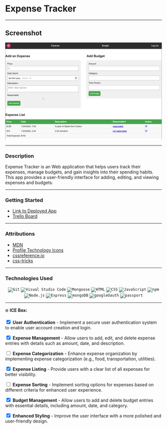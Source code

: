 # Expense Tracker
****
## Screenshot
![Alt text](public/img/ET.jpg)
****
### Description
Expense Tracker is an Web application that helps users track their expenses, manage budgets, and gain insights into their spending habits. This app provides a user-friendly interface for adding, editing, and viewing expenses and budgets.
****
### Getting Started
- [Link to Deployed App](https://expense-tracker-sk1.fly.dev)
- [Trello Board](https://trello.com/b/oyWOqIX7/expense-tracker)
****
### Attributions
- [MDN](https://developer.mozilla.org/en-US/)
- [Profile Technology Icons](https://marwin1991.github.io/profile-technology-icons/)
- [cssreference.io](https://cssreference.io/)
- [css-tricks](https://css-tricks.com/)
****
### Technologies Used

<div align="center">
	<code><img width="40" height ="40" src="https://user-images.githubusercontent.com/25181517/192108372-f71d70ac-7ae6-4c0d-8395-51d8870c2ef0.png" alt="Git" title="Git"/></code>
	<code><img width="40" height ="40" src="https://user-images.githubusercontent.com/25181517/192108891-d86b6220-e232-423a-bf5f-90903e6887c3.png" alt="Visual Studio Code" title="Visual Studio Code"/></code>
	<code><img width="40" height ="40" src="https://media.licdn.com/dms/image/D4D12AQEk8opKsyHhRQ/article-cover_image-shrink_720_1280/0/1693917399837?e=2147483647&v=beta&t=6LPN-E9p8k_59NMv17edpwj8ofRzcXd_vlmlFoc1fLw" alt="Mongoose" title="Mongoose"/></code>
	<code><img width="40" height ="40" src="https://user-images.githubusercontent.com/25181517/192158954-f88b5814-d510-4564-b285-dff7d6400dad.png" alt="HTML" title="HTML"/></code>
	<code><img width="40" height ="40" src="https://user-images.githubusercontent.com/25181517/183898674-75a4a1b1-f960-4ea9-abcb-637170a00a75.png" alt="CSS" title="CSS"/></code>
	<code><img width="40" height ="40" src="https://user-images.githubusercontent.com/25181517/117447155-6a868a00-af3d-11eb-9cfe-245df15c9f3f.png" alt="JavaScript" title="JavaScript"/></code>
	<code><img width="40" height ="40" src="https://user-images.githubusercontent.com/25181517/121401671-49102800-c959-11eb-9f6f-74d49a5e1774.png" alt="npm" title="npm"/></code>
	<code><img width="40" height ="40" src="https://user-images.githubusercontent.com/25181517/183568594-85e280a7-0d7e-4d1a-9028-c8c2209e073c.png" alt="Node.js" title="Node.js"/></code>
	<code><img width="40" height ="40" src="https://user-images.githubusercontent.com/25181517/183859966-a3462d8d-1bc7-4880-b353-e2cbed900ed6.png" alt="Express" title="Express"/></code>
	<code><img width="40" height ="40" src="https://user-images.githubusercontent.com/25181517/182884177-d48a8579-2cd0-447a-b9a6-ffc7cb02560e.png" alt="mongoDB" title="mongoDB"/></code>
	<code><img width="40" height ="40" src="https://blog.logrocket.com/wp-content/uploads/2021/08/authenticate-access-google-apis-using-oauth-2-0.png" alt="googleOauth" title="googleOauth"/></code>
	<code><img width="40" height ="40" src="https://d33wubrfki0l68.cloudfront.net/974c69c9f79d7cca861f8d408baad54c188e88c4/8216c/assets/passportjs-google-oauth-strategy.png" alt="passport" title="passport"/></code>
</div>

****
❄️ ****ICE Box:****

<input type="checkbox" checked> **User Authentication** - Implement a secure user authentication system to enable user account creation and login.

<input type="checkbox" checked> **Expense Management** - Allow users to add, edit, and delete expense entries with details such as amount, date, and description.

<input type="checkbox" unchecked> **Expense Categorization** - Enhance expense organization by implementing expense categorization (e.g., food, transportation, utilities).

<input type="checkbox" checked> **Expense Listing** - Provide users with a clear list of all expenses for better visibility.

<input type="checkbox" unchecked> **Expense Sorting** - Implement sorting options for expenses based on different criteria for enhanced user experience.


<input type="checkbox" checked> **Budget Management** - Allow users to add and delete budget entries with essential details, including amount, date, and category.

<input type="checkbox" checked> **Enhanced Styling** - Improve the user interface with a more polished and user-friendly design.


